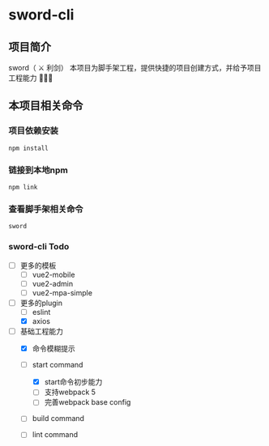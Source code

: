 # sword-cli

## 项目简介
sword（ ⚔️ 利剑）
本项目为脚手架工程，提供快捷的项目创建方式，并给予项目工程能力 🚀🚀🚀


## 本项目相关命令

### 项目依赖安装
```
npm install
```
### 链接到本地npm
```
npm link
```

### 查看脚手架相关命令
```
sword 
```

### sword-cli Todo
- [ ] 更多的模板
    - [ ] vue2-mobile
    - [ ] vue2-admin
    - [ ] vue2-mpa-simple
- [ ] 更多的plugin
    - [ ] eslint
    - [x] axios
- [ ] 基础工程能力
    - [x] 命令模糊提示
    - [ ] start command
        - [x] start命令初步能力
        - [ ] 支持webpack 5
        - [ ] 完善webpack base config
    - [ ] build command
    - [ ] lint command

